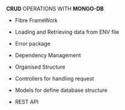 **CRUD** OPERATIONS WITH **MONGO-DB**

* Fibre FrameWork
* Loading and Retrieving data from ENV file

* Error package
* Dependency Management

* Organised Structure
* Controllers for handling request

* Models for define database structure
* REST API

